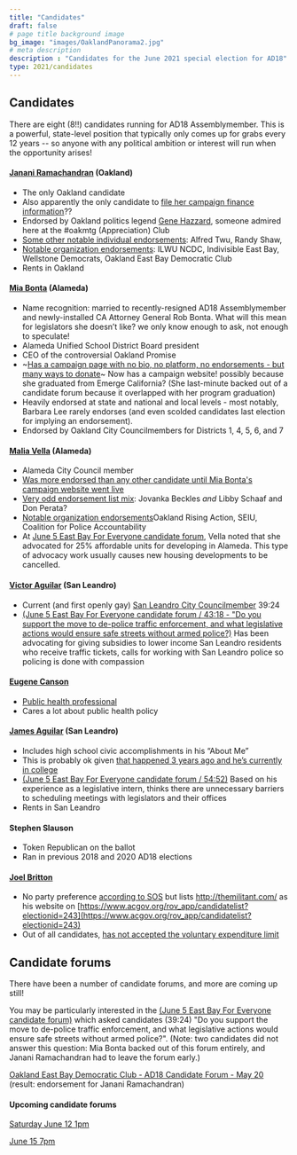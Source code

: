 ```yaml
---
title: "Candidates"
draft: false
# page title background image
bg_image: "images/OaklandPanorama2.jpg"
# meta description
description : "Candidates for the June 2021 special election for AD18"
type: 2021/candidates
---
```


## Candidates

There are eight (8!!) candidates running for AD18 Assemblymember. This is a powerful, state-level position that typically only comes up for grabs every 12 years -- so anyone with any political ambition or interest will run when the opportunity arises!

#### [Janani Ramachandran](https://jananiforca.com/) (Oakland)
- The only Oakland candidate
- Also apparently the only candidate to [file her campaign finance information](https://cal-access.sos.ca.gov/Campaign/Candidates/list.aspx?electNav=173)??
- Endorsed by Oakland politics legend [Gene Hazzard](http://www.cleanoakland.com/genes-blog), someone admired here at the #oakmtg (Appreciation) Club
- [Some other notable individual endorsements](https://jananiforca.com/endorsements/): Alfred Twu, Randy Shaw, 
- [Notable organization endorsements](https://jananiforca.com/endorsements/): ILWU NCDC, Indivisible East Bay, Wellstone Democrats, Oakland East Bay Democratic Club
- Rents in Oakland


#### [Mia Bonta](http://www.miabonta.com/) (Alameda)
- Name recognition: married to recently-resigned AD18 Assemblymember and newly-installed CA Attorney General Rob Bonta. What will this mean for legislators she doesn’t like? we only know enough to ask, not enough to speculate!
- Alameda Unified School District Board president
- CEO of the controversial Oakland Promise
- ~[Has a campaign page with no bio, no platform, no endorsements - but many ways to donate](https://miabonta.com/)~ Now has a campaign website! possibly because she graduated from Emerge California? (She last-minute backed out of a candidate forum because it overlapped with her program graduation)
- Heavily endorsed at state and national and local levels - most notably, Barbara Lee rarely endorses (and even scolded candidates last election for implying an endorsement).
- Endorsed by Oakland City Councilmembers for Districts 1, 4, 5, 6, and 7

#### [Malia Vella](https://maliavella.com/) (Alameda)
- Alameda City Council member
- [Was more endorsed than any other candidate until Mia Bonta's campaign website went live](https://maliavella.com/endorsements/)
- [Very odd endorsement list mix](https://maliavella.com/endorsements/): Jovanka Beckles _and_ Libby Schaaf and Don Perata? 
- [Notable organization endorsements](https://maliavella.com/endorsements/)Oakland Rising Action, SEIU, Coalition for Police Accountability
- At [June 5 East Bay For Everyone candidate forum](https://www.youtube.com/watch?v=DUNW19V35bQ), Vella noted that she advocated for 25% affordable units for developing in Alameda. This type of advocacy work usually causes new housing developments to be cancelled.

#### [Victor Aguilar](https://victorforca.com/) (San Leandro)
- Current (and first openly gay) [San Leandro City Councilmember](https://www.sanleandro.org/depts/council/dist3.asp)
39:24
- [(June 5 East Bay For Everyone candidate forum / 43:18 - "Do you support the move to de-police traffic enforcement, and what legislative actions would ensure safe streets without armed police?)](https://www.youtube.com/watch?v=DUNW19V35bQ) Has been advocating for giving subsidies to lower income San Leandro residents who receive traffic tickets, calls for working with San Leandro police so policing is done with compassion

#### [Eugene Canson](https://www.eugenecansonforca.com/meet-eugene)
- [Public health professional](https://www.linkedin.com/in/euacanson)
- Cares a lot about public health policy

#### [James Aguilar](https://www.jamesforcalifornia.com/) (San Leandro)
- Includes high school civic accomplishments in his “About Me”
- This is probably ok given [that happened 3 years ago and he’s currently in college](https://www.slusd.us/board-of-education/trustee-areas/area-6-james-aguilar/)
- [(June 5 East Bay For Everyone candidate forum / 54:52)](https://www.youtube.com/watch?v=DUNW19V35bQ) Based on his experience as a legislative intern, thinks there are unnecessary barriers to scheduling meetings with legislators and their offices
- Rents in San Leandro

#### Stephen Slauson
- Token Republican on the ballot
- Ran in previous 2018 and 2020 AD18 elections

#### [Joel Britton](http://themilitant.com/)
- No party preference [according to SOS](https://elections.cdn.sos.ca.gov/special-elections/2021-ad18/legislative-501-report.pdf) but lists http://themilitant.com/ as his website on [https://www.acgov.org/rov_app/candidatelist?electionid=243](https://www.acgov.org/rov_app/candidatelist?electionid=243)
- Out of all candidates, [has not accepted the voluntary expenditure limit](https://elections.cdn.sos.ca.gov/special-elections/2021-ad18/legislative-501-report.pdf)

## Candidate forums

There have been a number of candidate forums, and more are coming up still!

You may be particularly interested in the [(June 5 East Bay For Everyone candidate forum)](https://www.youtube.com/watch?v=DUNW19V35bQ) which asked candidates (39:24) "Do you support the move to de-police traffic enforcement, and what legislative actions would ensure safe streets without armed police?".  (Note: two candidates did not answer this question: Mia Bonta backed out of this forum entirely, and Janani Ramachandran had to leave the forum early.)

[Oakland East Bay Democratic Club - AD18 Candidate Forum - May 20](https://www.youtube.com/watch?v=rPzmEwI0X_I) (result: endorsement for Janani Ramachandran)

#### Upcoming candidate forums

[Saturday June 12 1pm](https://www.eventbrite.com/e/ad18-candidate-social-justice-forum-tickets-157702441247?aff=erelexpmlt)

[June 15 7pm](https://zoom.us/webinar/register/WN_LSVqjoRGS9eeKUFRUR28Ng)